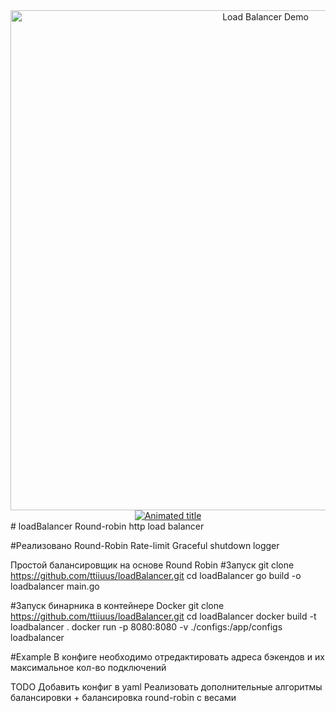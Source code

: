 <div align="center">
  <a href="https://github.com/ttiiuus/loadBalancer">
    <img src="https://i.imgur.com/xyz123.gif" width="800" alt="Load Balancer Demo"/>
    <br>
    <img src="https://readme-typing-svg.demolab.com?font=Fira+Code&size=26&duration=2500&pause=1000&color=8A2BE2&center=true&width=800&lines=🚀+Next-gen+Load+Balancer;⚡+Powered+by+Go;🔁+Intelligent+Traffic+Routing" alt="Animated title"/>
  </a>
</div>
# loadBalancer
Round-robin http load balancer

#Реализовано
Round-Robin
Rate-limit
Graceful shutdown
logger


Простой балансировщик на основе Round Robin
#Запуск
git clone https://github.com/ttiiuus/loadBalancer.git
cd loadBalancer
go build -o loadbalancer main.go

#Запуск бинарника в контейнере Docker
git clone https://github.com/ttiiuus/loadBalancer.git
cd loadBalancer
docker build -t loadbalancer .
docker run -p 8080:8080 -v ./configs:/app/configs loadbalancer

#Example 
В конфиге необходимо отредактировать адреса бэкендов и их максимальное кол-во подключений

TODO
Добавить конфиг в yaml
Реализовать дополнительные алгоритмы балансировки + балансировка round-robin c весами
